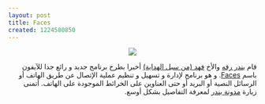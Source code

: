 ```yaml
---
layout: post
title: Faces
created: 1224580850
---
```

<p style="text-align: center;"><a href="http://bandar.raffah.com/wp/?p=983"><img src="http://bandar.raffah.com/wp/wp-content/uploads/2008/09/facespost.jpg" /></a></p>
<p style="direction: rtl; text-align: right;">قام <a href="http://bandar.raffah.com/wp/?p=983">بندر رفه</a> والأخ <a href="http://www.guidedways.com/mobile/faces/Faces.html">فهد (من سبل الهداية)</a> أخيرا بطرح برنامج جديد و رائع جدا للآيفون باسم <a href="http://phobos.apple.com/WebObjects/MZStore.woa/wa/viewSoftware?id=294153139&amp;mt=8">Faces</a>. و هو برنامج لإدارة و تسهيل و تنظيم عملية الإتصال عن طريق الهاتف أو الرسائل النصية أو البريد أو حتى العناوين على الخرائط الموجودة على الهاتف. أتمنى زيارة <a href="http://bandar.raffah.com/wp/?p=983">مدونة بندر</a> لمعرفة التفاصيل بشكل أوسع.</p>
